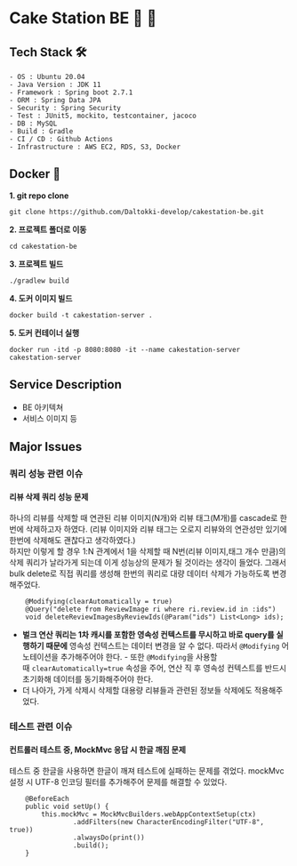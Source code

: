 # Cake Station BE 🍰 🚏
## Tech Stack 🛠

```
- OS : Ubuntu 20.04
- Java Version : JDK 11   
- Framework : Spring boot 2.7.1
- ORM : Spring Data JPA
- Security : Spring Security
- Test : JUnit5, mockito, testcontainer, jacoco
- DB : MySQL
- Build : Gradle
- CI / CD : Github Actions 
- Infrastructure : AWS EC2, RDS, S3, Docker 
```

## Docker 🐳
**1. git repo clone**
```
git clone https://github.com/Daltokki-develop/cakestation-be.git
```
**2. 프로젝트 폴더로 이동**
```
cd cakestation-be
```
**3. 프로젝트 빌드**
```
./gradlew build
```
**4. 도커 이미지 빌드**
```
docker build -t cakestation-server .
```
**5. 도커 컨테이너 실행**
```
docker run -itd -p 8080:8080 -it --name cakestation-server cakestation-server
```


## Service Description

- BE 아키텍쳐
- 서비스 이미지 등

## Major Issues

### 쿼리 성능 관련 이슈
#### 리뷰 삭제 쿼리 성능 문제
하나의 리뷰를 삭제할 때 연관된 리뷰 이미지(N개)와 리뷰 태그(M개)를 cascade로 한번에 삭제하고자 하였다. (리뷰 이미지와 리뷰 태그는 오로지 리뷰와의 연관성만 있기에 한번에 삭제해도 괜찮다고 생각하였다.)   
하지만 이렇게 할 경우 1:N 관계에서 1을 삭제할 때 N번(리뷰 이미지,태그 개수 만큼)의 삭제 쿼리가 날라가게 되는데 이게 성능상의 문제가 될 것이라는 생각이 들었다. 
그래서 bulk delete로 직접 쿼리를 생성해 한번의 쿼리로 대량 데이터 삭제가 가능하도록 변경해주었다. 

```
    @Modifying(clearAutomatically = true)
    @Query("delete from ReviewImage ri where ri.review.id in :ids")
    void deleteReviewImagesByReviewIds(@Param("ids") List<Long> ids);
```

- **벌크 연산 쿼리는 1차 캐시를 포함한 영속성 컨텍스트를 무시하고 바로 query를 실행하기 때문에** 영속성 컨텍스트는 데이터 변경을 알 수 없다. 따라서 `@Modifying` 어노테이션을 추가해주어야 한다. - 또한 `@Modifying`을 사용할때 `clearAutomatically=true` 속성을 주어, 연산 직 후 영속성 컨텍스트를 반드시 초기화해 데이터를 동기화해주어야 한다.
- 더 나아가, 가게 삭제시 삭제할 대용량 리뷰들과 관련된 정보들 삭제에도 적용해주었다.

### 테스트 관련 이슈
#### 컨트롤러 테스트 중, MockMvc 응답 시 한글 깨짐 문제   
테스트 중 한글을 사용하면 한글이 깨져 테스트에 실패하는 문제를 겪었다. mockMvc 설정 시 UTF-8 인코딩 필터를 추가해주어 문제를 해결할 수 있었다.   
```
    @BeforeEach
    public void setUp() {
        this.mockMvc = MockMvcBuilders.webAppContextSetup(ctx)
                .addFilters(new CharacterEncodingFilter("UTF-8", true))
                .alwaysDo(print())
                .build();
    }
```

